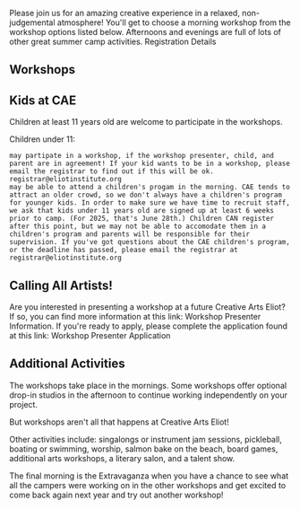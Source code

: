 <div id="camp-card"></div>

Please join us for an amazing creative experience in a relaxed, non-judgemental atmosphere! You'll get to choose a morning workshop from the workshop options listed below. Afternoons and evenings are full of lots of other great summer camp activities.
Registration Details

## Workshops

<div id="workshop-area"></div>

## Kids at CAE

Children at least 11 years old are welcome to participate in the workshops.

Children under 11:

    may partipate in a workshop, if the workshop presenter, child, and parent are in agreement! If your kid wants to be in a workshop, please email the registrar to find out if this will be ok. registrar@eliotinstitute.org
    may be able to attend a children's progam in the morning. CAE tends to attract an older crowd, so we don't always have a children's program for younger kids. In order to make sure we have time to recruit staff, we ask that kids under 11 years old are signed up at least 6 weeks prior to camp. (For 2025, that's June 28th.) Children CAN register after this point, but we may not be able to accomodate them in a children's program and parents will be responsible for their supervision. If you've got questions about the CAE children's program, or the deadline has passed, please email the registrar at registrar@eliotinstitute.org

## Calling All Artists!

Are you interested in presenting a workshop at a future Creative Arts Eliot? If so, you can find more information at this link: Workshop Presenter Information. If you're ready to apply, please complete the application found at this link: Workshop Presenter Application

## Additional Activities

The workshops take place in the mornings. Some workshops offer optional drop-in studios in the afternoon to continue working independently on your project.

But workshops aren't all that happens at Creative Arts Eliot!

Other activities include: singalongs or instrument jam sessions, pickleball, boating or swimming, worship, salmon bake on the beach, board games, additional arts workshops, a literary salon, and a talent show.

The final morning is the Extravaganza when you have a chance to see what all the campers were working on in the other workshops and get excited to come back again next year and try out another workshop!
